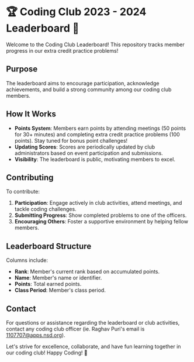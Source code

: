 # 🏆 Coding Club 2023 - 2024 Leaderboard 🚀

Welcome to the Coding Club Leaderboard! This repository tracks member progress in our extra credit practice problems!

## Purpose
The leaderboard aims to encourage participation, acknowledge achievements, and build a strong community among our coding club members.

## How It Works
- **Points System**: Members earn points by attending meetings (50 points for 30+ minutes) and completing extra credit practice problems (100 points). Stay tuned for bonus point challenges!
- **Updating Scores**: Scores are periodically updated by club administrators based on event participation and submissions.
- **Visibility**: The leaderboard is public, motivating members to excel.

## Contributing
To contribute:
1. **Participation**: Engage actively in club activities, attend meetings, and tackle coding challenges.
2. **Submitting Progress**: Show completed problems to one of the officers.
3. **Encouraging Others**: Foster a supportive environment by helping fellow members.

## Leaderboard Structure
Columns include:
- **Rank**: Member's current rank based on accumulated points.
- **Name**: Member's name or identifier.
- **Points**: Total earned points.
- **Class Period**: Member's class period.

## Contact
For questions or assistance regarding the leaderboard or club activities, contact any coding club officer (ie. Raghav Puri's email is 1107707@apps.nsd.org).

Let's strive for excellence, collaborate, and have fun learning together in our coding club! Happy Coding! 🌟
